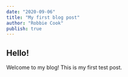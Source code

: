 ```yaml
---
date: "2020-09-06"
title: "My first blog post"
author: "Robbie Cook"
publish: true
---
```

## Hello!

Welcome to my blog! This is my first test post.